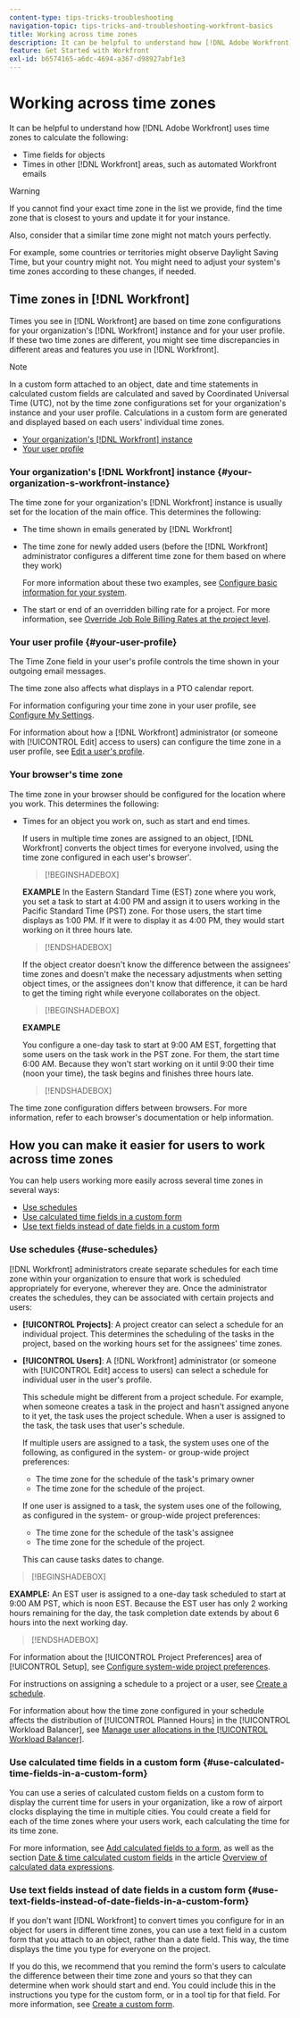 ```yaml
---
content-type: tips-tricks-troubleshooting
navigation-topic: tips-tricks-and-troubleshooting-workfront-basics
title: Working across time zones
description: It can be helpful to understand how [!DNL Adobe Workfront] uses time zones to calculate time fields for objects and times in other areas such as emails.
feature: Get Started with Workfront
exl-id: b6574165-a6dc-4694-a367-d98927abf1e3
---
```

# Working across time zones

<!-- Audited: 2/2024 -->

<!--<span class="preview">The highlighted information on this page refers to functionality not yet generally available. It is available only in the Preview environment for all customers. After the monthly releases to Production, the same features are also available in the Production environment for customers who enabled fast releases. </span>   

<span class="preview">For information about fast releases, see [Enable or disable fast releases for your organization](/help/quicksilver/administration-and-setup/set-up-workfront/configure-system-defaults/enable-fast-release-process.md). </span>-->   

It can be helpful to understand how [!DNL Adobe Workfront] uses time zones to calculate the following:

* Time fields for objects
* Times in other [!DNL Workfront] areas, such as automated Workfront emails

>[!WARNING]
>
>If you cannot find your exact time zone in the list we provide, find the time zone that is closest to yours and update it for your instance. 
>
>Also, consider that a similar time zone might not match yours perfectly. 
>
>For example, some countries or territories might observe Daylight Saving Time,  but your country might not. You might need to adjust your system's time zones according to these changes, if needed. 


## Time zones in [!DNL Workfront]

Times you see in [!DNL Workfront] are based on time zone configurations for your organization's [!DNL Workfront] instance and for your user profile. If these two time zones are different, you might see time discrepancies in different areas and features you use in [!DNL Workfront].

>[!NOTE]
>
>In a custom form attached to an object, date and time statements in calculated custom fields are calculated and saved by Coordinated Universal Time (UTC), not by the time zone configurations set for your organization's instance and your user profile. Calculations in a custom form are generated and displayed based on each users' individual time zones.

* [Your organization's [!DNL Workfront] instance](#your-organization-s-workfront-instance)
* [Your user profile](#your-user-profile)

### Your organization's [!DNL Workfront] instance {#your-organization-s-workfront-instance}

The time zone for your organization's [!DNL Workfront] instance is usually set for the location of the main office. This determines the following:

* The time shown in emails generated by [!DNL Workfront]
* The time zone for newly added users (before the [!DNL Workfront] administrator configures a different time zone for them based on where they work)

   For more information about these two examples, see [Configure basic information for your system](../../administration-and-setup/get-started-wf-administration/configure-basic-info.md).

* The start or end of an overridden billing rate for a project. For more information, see [Override Job Role Billing Rates at the project level](../../manage-work/projects/project-finances/override-job-role-billing-rates-at-the-project-level.md).

### Your user profile {#your-user-profile}

The Time Zone field in your user's profile controls the time shown in your outgoing email messages.

The time zone also affects what displays in a PTO calendar report.

For information configuring your time zone in your user profile, see [Configure My Settings](../../workfront-basics/manage-your-account-and-profile/configuring-your-user-profile/configure-my-settings.md).

For information about how a [!DNL Workfront] administrator (or someone with [!UICONTROL Edit] access to users) can configure the time zone in a user profile, see [Edit a user's profile](../../administration-and-setup/add-users/create-and-manage-users/edit-a-users-profile.md).

### Your browser's time zone

The time zone in your browser should be configured for the location where you work. This determines the following:

<!--
* The time shown in your outgoing [!DNL Workfront] email messages
[NOTE FROM LISA: Saeid that dates/times shown in emails are more complicated than how it is described in the article so we decided to comment out this line.]
-->
* Times for an object you work on, such as start and end times.

   If users in multiple time zones are assigned to an object, [!DNL Workfront] converts the object times for everyone involved, using the time zone configured in each user's browser'.

   >[!BEGINSHADEBOX]

   **EXAMPLE**
   In the Eastern Standard Time (EST) zone where you work, you set a task to start at 4:00 PM and assign it to users working in the Pacific Standard Time (PST) zone. For those users, the start time displays as 1:00 PM. If it were to display it as 4:00 PM, they would start working on it three hours late.
   
   >[!ENDSHADEBOX]

   If the object creator doesn't know the difference between the assignees' time zones and doesn't make the necessary adjustments when setting object times, or the assignees don't know that difference, it can be hard to get the timing right while everyone collaborates on the object.

   >[!BEGINSHADEBOX]

   **EXAMPLE**

   You configure a one-day task to start at 9:00 AM EST, forgetting that some users on the task work in the PST zone. For them, the start time 6:00 AM. Because they won't start working on it until 9:00 their time (noon your time), the task begins and finishes three hours late.

   >[!ENDSHADEBOX]

The time zone configuration differs between browsers. For more information, refer to each browser's documentation or help information. 

## How you can make it easier for users to work across time zones

You can help users working more easily across several time zones in several ways:

* [Use schedules](#use-schedules)
* [Use calculated time fields in a custom form](#use-calculated-time-fields-in-a-custom-form)
* [Use text fields instead of date fields in a custom form](#use-text-fields-instead-of-date-fields-in-a-custom-form)

### Use schedules {#use-schedules}

[!DNL Workfront] administrators create separate schedules for each time zone within your organization to ensure that work is scheduled appropriately for everyone, wherever they are. Once the administrator creates the schedules, they can be associated with certain projects and users:

* **[!UICONTROL Projects]**: A project creator can select a schedule for an individual project. This determines the scheduling of the tasks in the project, based on the working hours set for the assignees' time zones.
* **[!UICONTROL Users]**: A [!DNL Workfront] administrator (or someone with [!UICONTROL Edit] access to users) can select a schedule for individual user in the user's profile.

   This schedule might be different from a project schedule. For example, when someone creates a task in the project and hasn't assigned anyone to it yet, the task uses the project schedule. When a user is assigned to the task, the task uses that user's schedule.

   If multiple users are assigned to a task, the system uses one of the following, as configured in the system- or group-wide project preferences:

   * The time zone for the schedule of the task's primary owner
   * The time zone for the schedule of the project.

   If one user is assigned to a task, the system uses one of the following, as configured in the system- or group-wide project preferences: 

   * The time zone for the schedule of the task's assignee
   * The time zone for the schedule of the project.
   
   This can cause tasks dates to change.

>[!BEGINSHADEBOX]

   **EXAMPLE:** 
   An EST user is assigned to a one-day task scheduled to start at 9:00 AM PST, which is noon EST. Because the EST user has only 2 working hours remaining for the day, the task completion date extends by about 6 hours into the next working day.


>[!ENDSHADEBOX]

   For information about the [!UICONTROL Project Preferences] area of [!UICONTROL Setup], see [Configure system-wide project preferences](../../administration-and-setup/set-up-workfront/configure-system-defaults/set-project-preferences.md).

   For instructions on assigning a schedule to a project or a user, see [Create a schedule](../../administration-and-setup/set-up-workfront/configure-timesheets-schedules/create-schedules.md).

   For information about how the time zone configured in your schedule affects the distribution of [!UICONTROL Planned Hours] in the [!UICONTROL Workload Balancer], see [Manage user allocations in the [!UICONTROL Workload Balancer]](../../resource-mgmt/workload-balancer/manage-user-allocations-workload-balancer.md).


### Use calculated time fields in a custom form {#use-calculated-time-fields-in-a-custom-form}

You can use a series of calculated custom fields on a custom form to display the current time for users in your organization, like a row of airport clocks displaying the time in multiple cities. You could create a field for each of the time zones where your users work, each calculating the time for its time zone.

For more information, see [Add calculated fields to a form](/help/quicksilver/administration-and-setup/customize-workfront/create-manage-custom-forms/form-designer/design-a-form/add-a-calculated-field.md), as well as the section [Date & time calculated custom fields](../../reports-and-dashboards/reports/calc-cstm-data-reports/calculated-data-expressions.md#date) in the article [Overview of calculated data expressions](../../reports-and-dashboards/reports/calc-cstm-data-reports/calculated-data-expressions.md).

### Use text fields instead of date fields in a custom form {#use-text-fields-instead-of-date-fields-in-a-custom-form}

If you don't want [!DNL Workfront] to convert times you configure for in an object for users in different time zones, you can use a text field in a custom form that you attach to an object, rather than a date field. This way, the time displays the time you type for everyone on the project.

If you do this, we recommend that you remind the form's users to calculate the difference between their time zone and yours so that they can determine when work should start and end. You could include this in the instructions you type for the custom form, or in a tool tip for that field. For more information, see [Create a custom form](/help/quicksilver/administration-and-setup/customize-workfront/create-manage-custom-forms/form-designer/design-a-form/design-a-form.md).
